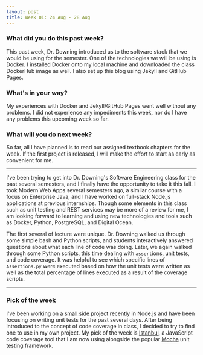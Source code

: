 ```yaml
---
layout: post
title: Week 01: 24 Aug - 28 Aug
---
```


### What did you do this past week?
This past week, Dr. Downing introduced us to the software stack that we would be using for the semester. One of the technologies we will be using is Docker. I installed Docker onto my local machine and downloaded the class DockerHub image as well. I also set up this blog using Jekyll and GitHub Pages.

### What's in your way?
My experiences with Docker and Jekyll/GitHub Pages went well without any problems. I did not experience any impediments this week, nor do I have any problems this upcoming week so far.

### What will you do next week?
So far, all I have planned is to read our assigned textbook chapters for the week. If the first project is released, I will make the effort to start as early as convenient for me.

---

I've been trying to get into Dr. Downing's Software Engineering class for the past several semesters, and I finally have the opportunity to take it this fall. I took Modern Web Apps several semesters ago, a similar course with a focus on Enterprise Java, and I have worked on full-stack Node.js applications at previous internships. Though some elements in this class such as unit testing and REST services may be more of a review for me, I am looking forward to learning and using new technologies and tools such as Docker, Python, PostgreSQL, and Digital Ocean.

The first several of lecture were unique. Dr. Downing walked us through some simple bash and Python scripts, and students interactively answered questions about what each line of code was doing. Later, we again walked through some Python scripts, this time dealing with ```assert```ions, unit tests, and code coverage. It was helpful to see which specific lines of ```Assertions.py``` were executed based on how the unit tests were written as well as the total percentage of lines executed as a result of the coverage scripts.

---

### Pick of the week
I've been working on a [small side project](https://github.com/budang/math-stats) recently in Node.js and have been focusing on writing unit tests for the past several days. After being introduced to the concept of code coverage in class, I decided to try to find one to use in my own project. My pick of the week is [Istanbul](https://www.npmjs.com/package/istanbul), a JavaScript code coverage tool that I am now using alongside the popular [Mocha](https://www.npmjs.com/package/mocha) unit testing framework.